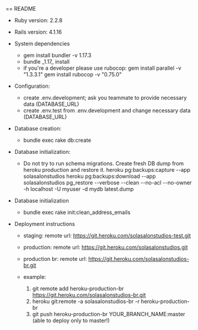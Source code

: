  == README

* Ruby version: 2.2.8

* Rails version: 4.1.16

* System dependencies
  - gem install bundler -v 1.17.3
  - bundle \_1.17_ install
  - if you're a developer please use rubocop:
    gem install parallel -v "1.3.3.1"
    gem install rubocop -v "0.75.0"

* Configuration:
  - create .env.development; ask you teammate to provide necessary data (DATABASE_URL)
  - create .env.test from .env.development and change necessary data (DATABASE_URL)

* Database creation:
  - bundle exec rake db:create

* Database initialization:
  - Do not try to run schema migrations. Create fresh DB dump from heroku production and restore it.
   heroku pg:backups:capture --app solasalonstudios
   heroku pg:backups:download --app solasalonstudios
   pg_restore --verbose --clean --no-acl --no-owner -h localhost -U myuser -d mydb latest.dump

* Database initialization
  - bundle exec rake init:clean_address_emails

* Deployment instructions
  - staging:
    remote url: https://git.heroku.com/solasalonstudios-test.git
  
  - production:
    remote url: https://git.heroku.com/solasalonstudios.git
    
  - production br:
    remote url: https://git.heroku.com/solasalonstudios-br.git
    
  - example:
    1. git remote add heroku-production-br https://git.heroku.com/solasalonstudios-br.git
    2. heroku git:remote -a solasalonstudios-br -r heroku-production-br
    3. git push heroku-production-br YOUR_BRANCH_NAME:master (able to deploy only to master!)
